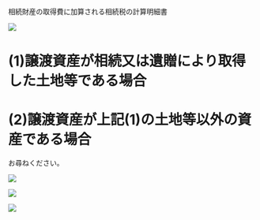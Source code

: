 相続財産の取得費に加算される相続税の計算明細書

![](https://www.nta.go.jp/tmp/d22846ad-4fa9-42a3-a8de-3ce2a98a15a8/images/54be36cea8782fc8ad49d1ed38b90df9231916c88c14579baf7e222e53b67829.jpg)

# (1)譲渡資産が相続又は遺贈により取得した土地等である場合

# (2)譲渡資産が上記(1)の土地等以外の資産である場合

お尋ねください。

![](https://www.nta.go.jp/tmp/d22846ad-4fa9-42a3-a8de-3ce2a98a15a8/images/f58a16338c76a1f7b41625d4df809dba8455f5952fcd05c3960e4429a0682a0d.jpg)

![](https://www.nta.go.jp/tmp/d22846ad-4fa9-42a3-a8de-3ce2a98a15a8/images/6abd46bff3b031424448c39c36214498b06141bbfb3e5e4672648a03fdb6e8d6.jpg)

![](https://www.nta.go.jp/tmp/d22846ad-4fa9-42a3-a8de-3ce2a98a15a8/images/d01627d6de1698f7ca9a8638bbe99222255567b85f207d64ac33a7cf4adea808.jpg)